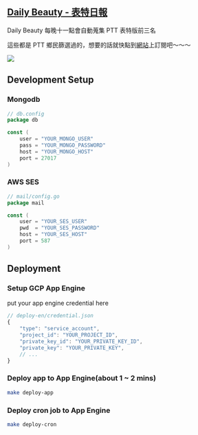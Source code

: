 ## [Daily Beauty - 表特日報](https://daily-beauty.xyz)

Daily Beauty 每晚十一點會自動蒐集 PTT 表特版前三名

這些都是 PTT 鄉民篩選過的，想要的話就快點到[網站](https://daily-beauty.xyz)上訂閱吧～～～

![](https://i.imgur.com/RdNBuie.png)

## Development Setup

### Mongodb

```go
// db.config
package db

const (
    user = "YOUR_MONGO_USER"
    pass = "YOUR_MONGO_PASSWORD"
    host = "YOUR_MONGO_HOST"
    port = 27017
)
```

### AWS SES

```go
// mail/config.go
package mail

const (
    user = "YOUR_SES_USER"
    pwd  = "YOUR_SES_PASSWORD"
    host = "YOUR_SES_HOST"
    port = 587
)
```

## Deployment

### Setup GCP App Engine

put your app engine credential here

```js
// deploy-en/credential.json
{
    "type": "service_account",
    "project_id": "YOUR_PROJECT_ID",
    "private_key_id": "YOUR_PRIVATE_KEY_ID",
    "private_key": "YOUR_PRIVATE_KEY",
    // ...
}
```

### Deploy app to App Engine(about 1 ~ 2 mins)

```bash
make deploy-app
```

### Deploy cron job to App Engine

```bash
make deploy-cron
```
